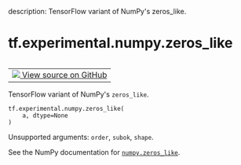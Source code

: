 description: TensorFlow variant of NumPy's zeros_like.

<div itemscope itemtype="http://developers.google.com/ReferenceObject">
<meta itemprop="name" content="tf.experimental.numpy.zeros_like" />
<meta itemprop="path" content="Stable" />
</div>

# tf.experimental.numpy.zeros_like

<!-- Insert buttons and diff -->

<table class="tfo-notebook-buttons tfo-api nocontent" align="left">
<td>
  <a target="_blank" href="https://github.com/tensorflow/tensorflow/blob/r2.4/tensorflow/python/ops/numpy_ops/np_array_ops.py#L69-L81">
    <img src="https://www.tensorflow.org/images/GitHub-Mark-32px.png" />
    View source on GitHub
  </a>
</td>
</table>



TensorFlow variant of NumPy's `zeros_like`.

<pre class="devsite-click-to-copy prettyprint lang-py tfo-signature-link">
<code>tf.experimental.numpy.zeros_like(
    a, dtype=None
)
</code></pre>



<!-- Placeholder for "Used in" -->

Unsupported arguments: `order`, `subok`, `shape`.

See the NumPy documentation for [`numpy.zeros_like`](https://numpy.org/doc/1.16/reference/generated/numpy.zeros_like.html).